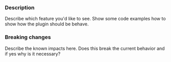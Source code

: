 ### Description

Describe which feature you'd like to see.
Show some code examples how to show how the plugin should be behave.

### Breaking changes

Describe the known impacts here. Does this break the current behavior and if
yes why is it necessary?
